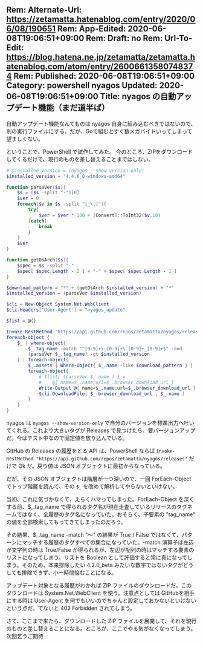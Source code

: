 Rem: Alternate-Url: https://zetamatta.hatenablog.com/entry/2020/06/08/190651
Rem: App-Edited: 2020-06-08T19:06:51+09:00
Rem: Draft: no
Rem: Url-To-Edit: https://blog.hatena.ne.jp/zetamatta/zetamatta.hatenablog.com/atom/entry/26006613580748374
Rem: Published: 2020-06-08T19:06:51+09:00
Category: powershell nyagos
Updated: 2020-06-08T19:06:51+09:00
Title:  nyagos の自動アップデート機能（まだ道半ば）
---
自動アップデート機能なんてものは nyagos 自身に組み込むべきではないので、別の実行ファイルにする。だが、Goで組むとすぐ数メガバイトいってしまって望ましくない。

ということで、PowerShell で試作してみた。
今のところ、ZIPをダウンロードしてくるだけで、現行のものを差し替えることまではしない。

```ps1
# $installed_version = (nyagos --show-version-only)
$installed_version = "4.4.6_0-windows-amd64"

function parseVer($s){
    $s = ($s -split "-")[0]
    $ver = 0
    foreach($v in $s -split "[_\.]"){
        try{
            $ver = $ver * 100 + [Convert]::ToInt32($v,10)
        }catch{
            break
        }
    }
    $ver
}

function getOsArch($s){
    $spec = $s -split "-"
    $spec[ $spec.Length - 2 ] + "-" + $spec[ $spec.Length - 1 ]
}

$download_pattern = "*" + (getOsArch $installed_version) + "*"
$installed_version = (parseVer $installed_version)

$cli = New-Object System.Net.WebClient
$cli.Headers['User-Agent'] = "nyagos_update"

$list = @{}

Invoke-RestMethod "https://api.github.com/repos/zetamatta/nyagos/releases" |
foreach-object {
    $_ | where-object{
        $_.tag_name -match "^[0-9]+\.[0-9]+\.[0-9]+_[0-9]+$" -and
        (parseVer $_.tag_name) -gt $installed_version
    } | foreach-object{
        $_.assets | Where-Object{ $_.name -like $download_pattern } |
        foreach-object{
            # $list[ (parseVer $_.name ) ] =
            #    @{ name=$_.name;url=$_.browser_download_url }
            Write-Output @{ name=$_.name;url=$_.browser_download_url }
            $cli.DownloadFile( $_.browser_download_url , $_.name )
        }
    }
}
```

nyagos は `nyagos --show-version-only` で自分のバージョンを標準出力へ吐いてくれる。これより大きいタグが Releases で見つけたら、要バージョンアップだ。今はテスト中なので固定値を放り込んでいる。

GitHub の Releases の履歴をとる API は、PowerShell ならば
`Invoke-RestMethod "https://api.github.com/repos/zetamatta/nyagos/releases"` だけで Ok だ。戻り値は JSON オブジェクトに最初からなっている。

だが、その JSON オブジェクトは階層が一つ深いので、一回 ForEach-Object でトップ階層を読んで、その `$_` を改めて解析してやらないといけない。

当初、これに気づかなくて、えらくハマってしまった。ForEach-Object を深くする前、$_.tag_name で得られるタグ名が現在走査しているリリースのタグネームではなく、全履歴のタグ名になっていた。おそらく、子要素の "tag_name" の値を全部検索してもってきてしまったのだろう。

その結果、$_.tag_name -match "～" の結果が True / False ではなくて、パターンにマッチする履歴のタグすべての集合になっていた。-match 演算子は左辺が文字列の時は True/False が得られるが、左辺が配列の時はマッチする要素のリストになってしまう。リストを Boolean として評価すると常に真になってしまう。そのため、本来排除したい 4.2.0_beta みたいな数字ではないタグがどうしても排除できず、小一時間悩むことになる。

アップデート対象となる履歴がわかれば ZIP ファイルのダウンロードだ。このダウンロードは System.Net.WebClient を使う。注意点としては GitHubを相手にする時は User-Agent を何でもいいのでちゃんと設定しておかないといけないという点だ。でないと 403 Forbidden されてしまう。

さて、ここまで来たら、ダウンロードした ZIP ファイルを展開して、それを現行のものと差し替えることになる。ところが、ここでやる気がなくなってしまう。次回乞うご期待

